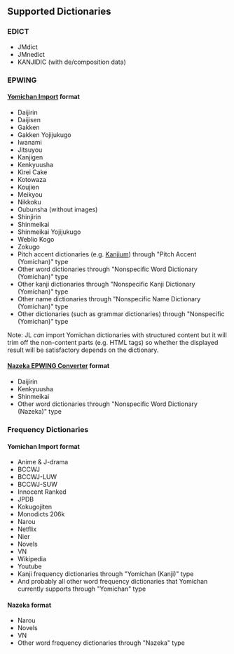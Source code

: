 ## Supported Dictionaries

### EDICT

* JMdict
* JMnedict
* KANJIDIC (with de/composition data)

### EPWING

#### [Yomichan Import](https://github.com/FooSoft/yomichan-import/) format

* Daijirin
* Daijisen
* Gakken
* Gakken Yojijukugo
* Iwanami
* Jitsuyou
* Kanjigen
* Kenkyuusha
* Kirei Cake
* Kotowaza
* Koujien
* Meikyou
* Nikkoku
* Oubunsha (without images)
* Shinjirin
* Shinmeikai
* Shinmeikai Yojijukugo
* Weblio Kogo
* Zokugo
* Pitch accent dictionaries (e.g. [Kanjium](https://foosoft.net/projects/yomichan/#dictionaries)) through "Pitch Accent (Yomichan)" type
* Other word dictionaries through "Nonspecific Word Dictionary (Yomichan)" type
* Other kanji dictionaries through "Nonspecific Kanji Dictionary (Yomichan)" type 
* Other name dictionaries through "Nonspecific Name Dictionary (Yomichan)" type
* Other dictionaries (such as grammar dictionaries) through "Nonspecific (Yomichan)" type

Note: JL *can* import Yomichan dictionaries with structured content but it will trim off the non-content parts (e.g. HTML tags) so whether the displayed result will be satisfactory depends on the dictionary.

#### [Nazeka EPWING Converter](https://github.com/wareya/nazeka_epwing_converter) format
* Daijirin
* Kenkyuusha
* Shinmeikai
* Other word dictionaries through "Nonspecific Word Dictionary (Nazeka)" type


### Frequency Dictionaries

#### Yomichan Import format
* Anime & J-drama
* BCCWJ
* BCCWJ-LUW
* BCCWJ-SUW
* Innocent Ranked
* JPDB
* Kokugojiten
* Monodicts 206k
* Narou
* Netflix
* Nier
* Novels
* VN
* Wikipedia
* Youtube
* Kanji frequency dictionaries through "Yomichan (Kanji)" type
* And probably all other word frequency dictionaries that Yomichan currently supports through "Yomichan" type

#### Nazeka format
* Narou
* Novels
* VN
* Other word frequency dictionaries through "Nazeka" type
